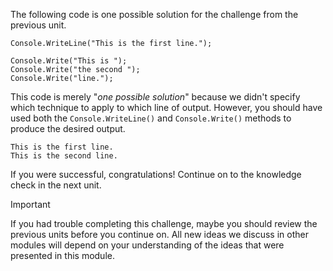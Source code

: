 The following code is one possible solution for the challenge from the previous unit.

```csharp-interactive
Console.WriteLine("This is the first line.");

Console.Write("This is ");
Console.Write("the second ");
Console.Write("line.");
```

This code is merely "*one possible solution*" because we didn't specify which technique to apply to which line of output.  However, you should have used both the `Console.WriteLine()` and `Console.Write()` methods to produce the desired output.

```output
This is the first line.
This is the second line.
```

If you were successful, congratulations!  Continue on to the knowledge check in the next unit.

> [!IMPORTANT]
> If you had trouble completing this challenge, maybe you should review the previous units before you continue on.  All new ideas we discuss in other modules will depend on your understanding of the ideas that were presented in this module.
